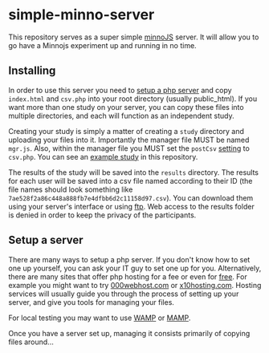 # simple-minno-server

This repository serves as a super simple [minnoJS](https://minnojs.github.io/minno-quest/) server.
It will allow you to go have a Minnojs experiment up and running in no time.

## Installing
In order to use this server you need to [setup a php server](#setup-a-server) and copy `index.html` and `csv.php` into your root directory (usually public_html).
If you want more than one study on your server, you can copy these files into multiple directories, and each will function as an independent study.

Creating your study is simply a matter of creating a `study` directory and uploading your files into it.
Importantly the manager file MUST be named `mgr.js`. 
Also, within the manager file you MUST set the `postCsv` [setting](https://minnojs.github.io/minno-quest/0.1/manager/API.html#logger) to `csv.php`.
You can see an [example study](study) in this repository.

The results of the study will be saved into the `results` directory.
The results for each user will be saved into a csv file named according to their ID (the file names should look something like `7ae528f2a86c448a888fb7e4dfbb6d2c11158d97.csv`).
You can download them using your server's interface or using [ftp](https://en.wikipedia.org/wiki/File_Transfer_Protocol).
Web access to the results folder is denied in order to keep the privacy of the participants.

## Setup a server
There are many ways to setup a php server.
If you don't know how to set one up yourself, you can ask your IT guy to set one up for you.
Alternatively, there are many sites that offer php hosting for a fee or even for [free](https://www.google.co.il/search?q=free+php+hosting).
For example you might want to try [000webhost.com](https://000webhost.com) or [x10hosting.com](https://x10hosting.com).
Hosting services will usually guide you through the process of setting up your server, and give you tools for managing your files.

For local testing you may want to use [WAMP](https://www.wampserver.com) or [MAMP](https://www.mamp.info).

Once you have a server set up, managing it consists primarily of copying files around...
